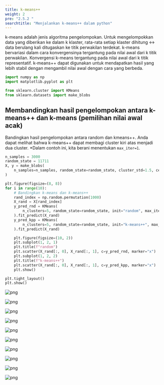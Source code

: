 ```yaml
---
title: k-means++
weight: 2
pre: "2.5.2 "
searchtitle: "Menjalankan k-means++ dalam python"
---
```


<div class="pagetop-box">
    <p>k-means adalah jenis algoritma pengelompokan. Untuk mengelompokkan data yang diberikan ke dalam k klaster, rata-rata setiap klaster dihitung ↔ data berulang kali ditugaskan ke titik perwakilan terdekat. k-means bervariasi dalam cara konvergensinya tergantung pada nilai awal dari k titik perwakilan.
    Konvergensi k-means tergantung pada nilai awal dari k titik representatif. k-means++ dapat digunakan untuk mendapatkan hasil yang lebih stabil dengan mengambil nilai awal dengan cara yang berbeda.</p>
</div>

```python
import numpy as np
import matplotlib.pyplot as plt

from sklearn.cluster import KMeans
from sklearn.datasets import make_blobs
```

## Membandingkan hasil pengelompokan antara k-means++ dan k-means (pemilihan nilai awal acak)

Bandingkan hasil pengelompokan antara random dan kmeans++.
Anda dapat melihat bahwa k-means++ dapat membagi cluster kiri atas menjadi dua cluster.
*Dalam contoh ini, kita berani menentukan `max_iter=1`.


```python
n_samples = 3000
random_state = 11711
X, y = make_blobs(
    n_samples=n_samples, random_state=random_state, cluster_std=1.5, centers=8
)

plt.figure(figsize=(8, 8))
for i in range(10):
    # Bandingkan k-means dan k-means++
    rand_index = np.random.permutation(1000)
    X_rand = X[rand_index]
    y_pred_rnd = KMeans(
        n_clusters=5, random_state=random_state, init="random", max_iter=1, n_init=1
    ).fit_predict(X_rand)
    y_pred_kpp = KMeans(
        n_clusters=5, random_state=random_state, init="k-means++", max_iter=1, n_init=1
    ).fit_predict(X_rand)

    plt.figure(figsize=(10, 2))
    plt.subplot(1, 2, 1)
    plt.title(f"random")
    plt.scatter(X_rand[:, 0], X_rand[:, 1], c=y_pred_rnd, marker="x")
    plt.subplot(1, 2, 2)
    plt.title(f"k-means++")
    plt.scatter(X_rand[:, 0], X_rand[:, 1], c=y_pred_kpp, marker="x")
    plt.show()

plt.tight_layout()
plt.show()
```


    
![png](/images/basic/clustering/k-means2_files/k-means2_5_1.png)
    



    
![png](/images/basic/clustering/k-means2_files/k-means2_5_2.png)
    



    
![png](/images/basic/clustering/k-means2_files/k-means2_5_3.png)
    



    
![png](/images/basic/clustering/k-means2_files/k-means2_5_4.png)
    



    
![png](/images/basic/clustering/k-means2_files/k-means2_5_5.png)
    



    
![png](/images/basic/clustering/k-means2_files/k-means2_5_6.png)
    



    
![png](/images/basic/clustering/k-means2_files/k-means2_5_7.png)
    



    
![png](/images/basic/clustering/k-means2_files/k-means2_5_8.png)
    



    
![png](/images/basic/clustering/k-means2_files/k-means2_5_9.png)
    



    
![png](/images/basic/clustering/k-means2_files/k-means2_5_10.png)
    
